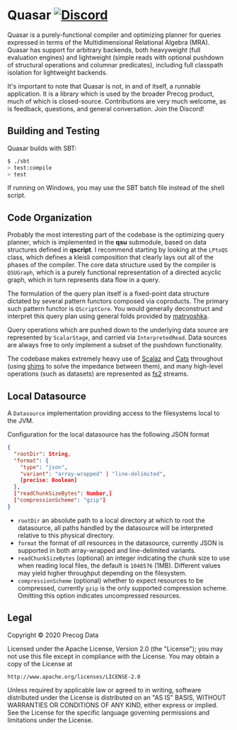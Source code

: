 # Quasar [![Discord](https://img.shields.io/discord/373302030460125185.svg?logo=discord)](https://discord.gg/QNjwCg6)

Quasar is a purely-functional compiler and optimizing planner for queries expressed in terms of the Multidimensional Relational Algebra (MRA). Quasar has support for arbitrary backends, both heavyweight (full evaluation engines) and lightweight (simple reads with optional pushdown of structural operations and columnar predicates), including full classpath isolation for lightweight backends.

It's important to note that Quasar is not, in and of itself, a runnable application. It is a library which is used by the broader Precog product, much of which is closed-source. Contributions are very much welcome, as is feedback, questions, and general conversation. Join the Discord!

## Building and Testing

Quasar builds with SBT:

```bash
$ ./sbt
> test:compile
> test
```

If running on Windows, you may use the SBT batch file instead of the shell script.

## Code Organization

Probably the most interesting part of the codebase is the optimizing query planner, which is implemented in the **qsu** submodule, based on data structures defined in **qscript**. I recommend starting by looking at the `LPtoQS` class, which defines a kleisli composition that clearly lays out all of the phases of the compiler. The core data structure used by the compiler is `QSUGraph`, which is a purely functional representation of a directed acyclic graph, which in turn represents data flow in a query.

The formulation of the query plan itself is a fixed-point data structure dictated by several pattern functors composed via coproducts. The primary such pattern functor is `QScriptCore`. You would generally deconstruct and interpret this query plan using general folds provided by [matryoshka](https://github.com/slamdata/matryoshka).

Query operations which are pushed down to the underlying data source are represented by `ScalarStage`, and carried via `InterpretedRead`. Data sources are always free to only implement a subset of the pushdown functionality.

The codebase makes extremely heavy use of [Scalaz](https://github.com/scalaz/scalaz) and [Cats](https://github.com/typelevel/cats) throughout (using [shims](https://github.com/djspiewak/shims) to solve the impedance between them), and many high-level operations (such as datasets) are represented as [fs2](https://fs2.io) streams.

## Local Datasource

A `Datasource` implementation providing access to the filesystems local to the JVM.

Configuration for the local datasource has the following JSON format

```json
{
  "rootDir": String,
  "format": {
    "type": "json",
    "variant": "array-wrapped" | "line-delimited",
    [precise: Boolean]
  },
  ["readChunkSizeBytes": Number,]
  ["compressionScheme": "gzip"]
}
```
* `rootDir` an absolute path to a local directory at which to root the datasource, all paths handled by the datasource will be interpreted relative to this physical directory.
* `format` the format of _all_ resources in the datasource, currently JSON is supported in both array-wrapped and line-delimited variants.
* `readChunkSizeBytes` (optional) an integer indicating the chunk size to use when reading local files, the default is `1048576` (1MB). Different values may yield higher throughput depending on the filesystem.
* `compressionScheme` (optional) whether to expect resources to be compressed, currently `gzip` is the only supported compression scheme. Omitting this option indicates uncompressed resources.

## Legal

Copyright &copy; 2020 Precog Data

Licensed under the Apache License, Version 2.0 (the "License");
you may not use this file except in compliance with the License.
You may obtain a copy of the License at

    http://www.apache.org/licenses/LICENSE-2.0

Unless required by applicable law or agreed to in writing, software
distributed under the License is distributed on an "AS IS" BASIS,
WITHOUT WARRANTIES OR CONDITIONS OF ANY KIND, either express or implied.
See the License for the specific language governing permissions and
limitations under the License.

